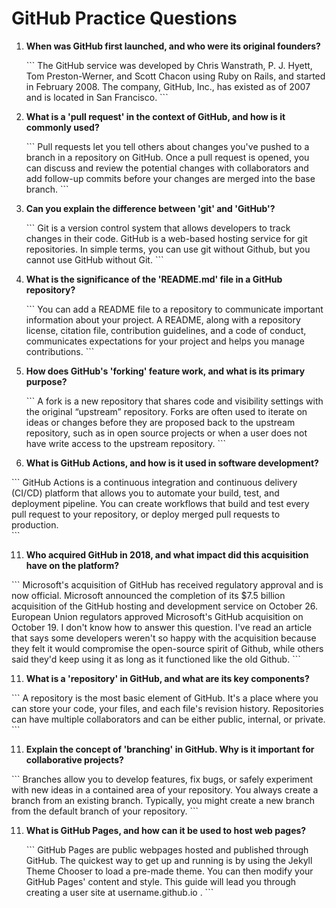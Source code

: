# GitHub Practice Questions

1. **When was GitHub first launched, and who were its original founders?**

   \`\`\`
   The GitHub service was developed by Chris Wanstrath, P. J. Hyett, Tom Preston-Werner, and Scott Chacon using Ruby on Rails, and started in February 2008. The company, GitHub, Inc., has existed as of 2007 and is located in San Francisco.
   \`\`\`

3. **What is a 'pull request' in the context of GitHub, and how is it commonly used?**

   \`\`\`
   Pull requests let you tell others about changes you've pushed to a branch in a repository on GitHub. Once a pull request is opened, you can discuss and review the potential changes with collaborators and add follow-up commits before your changes are merged into the base branch.
   \`\`\`

5. **Can you explain the difference between 'git' and 'GitHub'?**

   \`\`\`
   Git is a version control system that allows developers to track changes in their code. GitHub is a web-based hosting service for git repositories. In simple terms, you can use git without Github, but you cannot use GitHub without Git.
   \`\`\`

7. **What is the significance of the 'README.md' file in a GitHub repository?**

   \`\`\`
   You can add a README file to a repository to communicate important information about your project. A README, along with a repository license, citation file, contribution guidelines, and a code of conduct, communicates expectations for your project and helps you manage contributions.
   \`\`\`

9. **How does GitHub's 'forking' feature work, and what is its primary purpose?**

   \`\`\`
   A fork is a new repository that shares code and visibility settings with the original “upstream” repository. Forks are often used to iterate on ideas or changes before they are proposed back to the upstream repository, such as in open source projects or when a user does not have write access to the upstream repository.
   \`\`\`

11. **What is GitHub Actions, and how is it used in software development?**

   \`\`\`
   GitHub Actions is a continuous integration and continuous delivery (CI/CD) platform that allows you to automate your build, test, and deployment pipeline. You can create workflows that build and test every pull request to your repository, or deploy merged pull requests to production.   
   \`\`\`

11. **Who acquired GitHub in 2018, and what impact did this acquisition have on the platform?**

   \`\`\`
   Microsoft's acquisition of GitHub has received regulatory approval and is now official. Microsoft announced the completion of its $7.5 billion acquisition of the GitHub hosting and development service on October 26. European Union regulators approved Microsoft's GitHub acquisition on October 19. 
   I don't know how to answer this question.  I've read an article that says some developers weren't so happy with the acquisition because they felt it would compromise the open-source spirit of Github, while others said they'd keep using it as long as it functioned like the old Github.
   \`\`\`

11. **What is a 'repository' in GitHub, and what are its key components?**

   \`\`\`
   A repository is the most basic element of GitHub. It's a place where you can store your code, your files, and each file's revision history. Repositories can have multiple collaborators and can be either public, internal, or private.   
   \`\`\`

11. **Explain the concept of 'branching' in GitHub. Why is it important for collaborative projects?**

   \`\`\`
   Branches allow you to develop features, fix bugs, or safely experiment with new ideas in a contained area of your repository. You always create a branch from an existing branch. Typically, you might create a new branch from the default branch of your repository.
   \`\`\`

11. **What is GitHub Pages, and how can it be used to host web pages?**

    \`\`\`
    GitHub Pages are public webpages hosted and published through GitHub. The quickest way to get up and running is by using the Jekyll Theme Chooser to load a pre-made theme. You can then modify your GitHub Pages' content and style. This guide will lead you through creating a user site at username.github.io .
    \`\`\`

